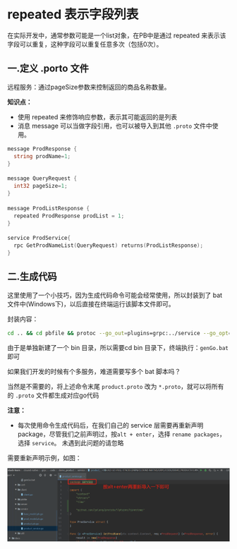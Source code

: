 # repeated 表示字段列表

在实际开发中，通常参数可能是一个list对象，在PB中是通过 repeated 来表示该字段可以重复，这种字段可以重复任意多次（包括0次）。

## 一.定义 .porto 文件
远程服务：通过pageSize参数来控制返回的商品名称数量。

**知识点：**
- 使用 repeated 来修饰响应参数，表示其可能返回的是列表
- 消息 message 可以当做字段引用，也可以被导入到其他 `.proto` 文件中使用。
```go
message ProdResponse {
  string prodName=1;
}

message QueryRequest {
  int32 pageSize=1;
}

message ProdListResponse {
  repeated ProdResponse prodList = 1;
}

service ProdService{
  rpc GetProdNameList(QueryRequest) returns(ProdListResponse);
}
```
## 二.生成代码

这里使用了一个小技巧，因为生成代码命令可能会经常使用，所以封装到了 bat 文件中(Windows下)，以后直接在终端运行该脚本文件即可。

封装内容：
```sh
cd .. && cd pbfile && protoc --go_out=plugins=grpc:../service --go_opt=paths=source_relative product.proto
```

由于是单独新建了一个 bin 目录，所以需要cd  bin 目录下，终端执行：`genGo.bat`即可

如果我们开发的时候有个多服务，难道需要写多个 bat 脚本吗？ 

当然是不需要的，将上述命令末尾 `product.proto` 改为 `*.proto`，就可以将所有的 `.proto` 文件都生成对应go代码

**注意：**
- 每次使用命令生成代码后，在我们自己的 service 层需要再重新声明package，尽管我们之前声明过，按`alt + enter`，选择 `rename packages`，选择 `service`。 未遇到此问题的请忽略

需要重新声明示例，如图：

![代码生成后，service层需重新声明](../img/代码生成后，service层需重新声明.png)



